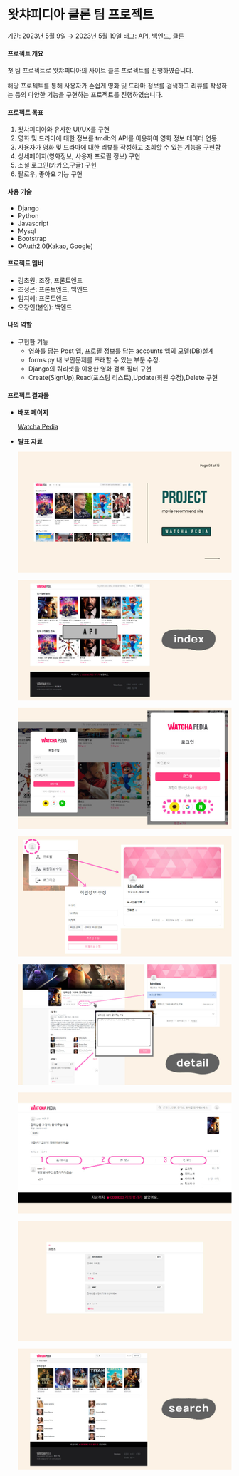 # 왓챠피디아 클론 팀 프로젝트

기간: 2023년 5월 9일 → 2023년 5월 19일
태그: API, 백엔드, 클론

#### 프로젝트 개요

첫 팀 프로젝트로 왓챠피디아의 사이트 클론 프로젝트를 진행하였습니다.

해당 프로젝트를 통해 사용자가 손쉽게 영화 및 드라마 정보를 검색하고 리뷰를 작성하는 등의 다양한 기능을 구현하는 프로젝트를 진행하였습니다.

#### 프로젝트 목표

1. 왓챠피디아와 유사한 UI/UX를 구현
2. 영화 및 드라마에 대한 정보를 tmdb의 API를 이용하여 영화 정보 데이터 연동.
3. 사용자가 영화 및 드라마에 대한 리뷰를 작성하고 조회할 수 있는 기능을 구현함
4. 상세페이지(영화정보, 사용자 프로필 정보) 구현
5. 소셜 로그인(카카오,구글) 구현
6. 팔로우, 좋아요 기능 구현

#### 사용 기술

- Django
- Python
- Javascript
- Mysql
- Bootstrap
- OAuth2.0(Kakao, Google)

#### 프로젝트 멤버

- 김초원: 조장, 프론트엔드
- 조정곤: 프론트엔드, 백엔드
- 임지혜: 프론트엔드
- 오창인(본인): 백엔드

#### 나의 역할

- 구현한 기능
    - 영화를 담는 Post 앱, 프로필 정보를 담는 accounts 앱의 모델(DB)설계
    - forms.py 내 보안문제를 초래할 수 있는 부분 수정.
    - Django의 쿼리셋을 이용한 영화 검색 필터 구현
    - Create(SignUp),Read(포스팅 리스트),Update(회원 수정),Delete 구현

#### 프로젝트 결과물

- **배포 페이지**
    
    [Watcha Pedia](https://port-0-red-glassess-13aenn2blhthwfuc.sel4.cloudtype.app/)
    
- **발표 자료**
    
    ![Red_glasses 왓챠피디아1024_6.jpg](https://github.com/mangji12/Red_glassess/blob/main/%EB%B0%9C%ED%91%9C%EC%9E%90%EB%A3%8C/1.jpg?raw=true)
    
    ![Red_glasses 왓챠피디아1024_8.jpg](https://github.com/mangji12/Red_glassess/blob/main/%EB%B0%9C%ED%91%9C%EC%9E%90%EB%A3%8C/2.jpg?raw=true)
    
    ![Red_glasses 왓챠피디아1024_15.jpg](https://github.com/mangji12/Red_glassess/blob/main/%EB%B0%9C%ED%91%9C%EC%9E%90%EB%A3%8C/3.jpg?raw=true)
    
    ![Red_glasses 왓챠피디아1024_12.jpg](https://github.com/mangji12/Red_glassess/blob/main/%EB%B0%9C%ED%91%9C%EC%9E%90%EB%A3%8C/4.jpg?raw=true)
    
    ![Red_glasses 왓챠피디아1024_13.jpg](https://github.com/mangji12/Red_glassess/blob/main/%EB%B0%9C%ED%91%9C%EC%9E%90%EB%A3%8C/5.jpg?raw=true)
    
    ![Red_glasses 왓챠피디아1024_14.jpg](https://github.com/mangji12/Red_glassess/blob/main/%EB%B0%9C%ED%91%9C%EC%9E%90%EB%A3%8C/6.jpg?raw=true)
    
    ![Red_glasses 왓챠피디아1024_10.jpg](https://github.com/mangji12/Red_glassess/blob/main/%EB%B0%9C%ED%91%9C%EC%9E%90%EB%A3%8C/7.jpg?raw=true)
    
    ![Red_glasses 왓챠피디아1024_11.jpg](https://github.com/mangji12/Red_glassess/blob/main/%EB%B0%9C%ED%91%9C%EC%9E%90%EB%A3%8C/8.jpg?raw=true)
